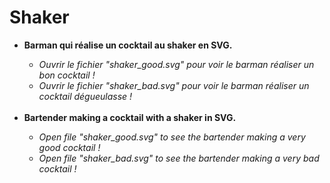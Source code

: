 # Shaker
<ul>
<li>
<strong>Barman qui réalise un cocktail au shaker en SVG.</strong>
<em>
<ul>
<li>Ouvrir le fichier "shaker_good.svg" pour voir le barman réaliser un bon cocktail !</li>
<li>Ouvrir le fichier "shaker_bad.svg" pour voir le barman réaliser un cocktail dégueulasse !</li>
</ul>
</em>
</li>

<br>

<li>
<strong>Bartender making a cocktail with a shaker in SVG.</strong>
<em>
<ul>
<li>Open file "shaker_good.svg" to see the bartender making a very good cocktail !</li>
<li>Open file "shaker_bad.svg" to see the bartender making a very bad cocktail !</li>
</ul>
</em>
</li>
</ul>


